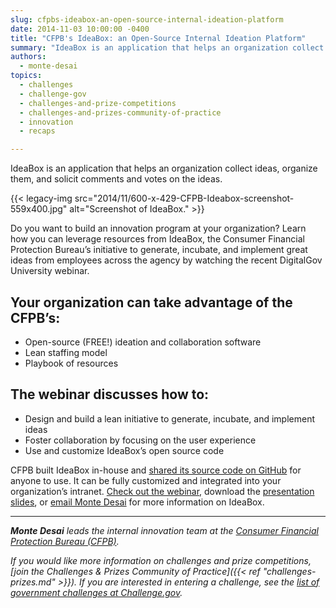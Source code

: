```yaml
---
slug: cfpbs-ideabox-an-open-source-internal-ideation-platform
date: 2014-11-03 10:00:00 -0400
title: "CFPB's IdeaBox: an Open-Source Internal Ideation Platform"
summary: "IdeaBox is an application that helps an organization collect ideas, organize them, and solicit comments and votes on the ideas. Do you want to build an innovation program at your organization? Learn how you can leverage resources from IdeaBox, the Consumer Financial Protection Bureau’s initiative to generate, incubate, and implement great ideas from employees across the agency."
authors:
  - monte-desai
topics:
  - challenges
  - challenge-gov
  - challenges-and-prize-competitions
  - challenges-and-prizes-community-of-practice
  - innovation
  - recaps

---
```


IdeaBox is an application that helps an organization collect ideas, organize them, and solicit comments and votes on the ideas.

{{< legacy-img src="2014/11/600-x-429-CFPB-Ideabox-screenshot-559x400.jpg" alt="Screenshot of IdeaBox." >}}

Do you want to build an innovation program at your organization? Learn how you can leverage resources from IdeaBox, the Consumer Financial Protection Bureau’s initiative to generate, incubate, and implement great ideas from employees across the agency by watching the recent DigitalGov University webinar.

## Your organization can take advantage of the CFPB’s:

  * Open-source (FREE!) ideation and collaboration software
  * Lean staffing model
  * Playbook of resources

## The webinar discusses how to:

  * Design and build a lean initiative to generate, incubate, and implement ideas
  * Foster collaboration by focusing on the user experience
  * Use and customize IdeaBox’s open source code

CFPB built IdeaBox in-house and <a href="http://cfpb.github.io/">shared its source code on GitHub</a> for anyone to use. It can be fully customized and integrated into your organization’s intranet. <a href="https://www.youtube.com/watch?v=KRQ24645LOE">Check out the webinar</a>, download the <a href="http://www.slideshare.net/DigitalGov/idea-box-digitalgov-webinar-vff2">presentation slides</a>, or <a href="mailto:monte.desai@cfpb.gov">email Monte Desai</a> for more information on IdeaBox. 

*** 

_**Monte Desai** leads the internal innovation team at the <a href="http://www.consumerfinance.gov/">Consumer Financial Protection Bureau (CFPB)</a>._ 

_If you would like more information on challenges and prize competitions, [join the Challenges & Prizes Community of Practice]({{< ref "challenges-prizes.md" >}}). If you are interested in entering a challenge, see the [list of government challenges at Challenge.gov](https://www.challenge.gov/list/)._

